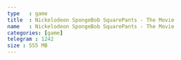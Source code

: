 ```yaml
---
type   : game
title  : Nickelodeon SpongeBob SquarePants - The Movie
name   : Nickelodeon SpongeBob SquarePants - The Movie
categories: [game]
telegram : 1242
size : 555 MB
---
```



